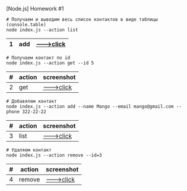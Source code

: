 [Node.js] Homework #1

```shell
# Получаем и выводим весь список контактов в виде таблицы (console.table)
node index.js --action list
```

| 1   | add | [--->click]() |
| --- | --- | ------------- |

```shell
# Получаем контакт по id
node index.js --action get --id 5
```

| #   | action | screenshot    |
| --- | ------ | ------------- |
| 2   | get    | [--->click]() |

```shell
# Добавялем контакт
node index.js --action add --name Mango --email mango@gmail.com --phone 322-22-22
```

| #   | action | screenshot    |
| --- | ------ | ------------- |
| 3   | list   | [--->click]() |

```shell
# Удаляем контакт
node index.js --action remove --id=3
```

| #   | action | screenshot    |
| --- | ------ | ------------- |
| 4   | remove | [--->click]() |
